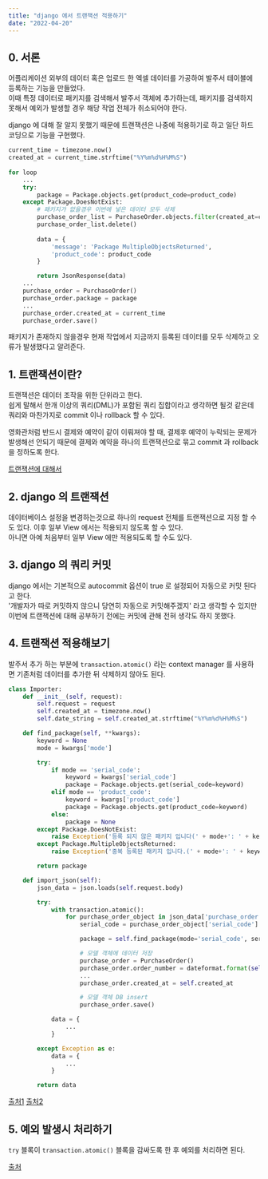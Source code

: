```yaml
---
title: "django 에서 트랜잭션 적용하기"
date: "2022-04-20"
---
```


## 0. 서론 
어플리케이션 외부의 데이터 혹은 업로드 한 엑셀 데이터를 가공하여 발주서 테이블에 등록하는 기능을 만들었다.  
이때 특정 데이터로 패키지를 검색해서 발주서 객체에 추가하는데, 패키지를 검색하지 못해서 예외가 발생할 경우 해당 작업 전체가 취소되어야 한다.

django 에 대해 잘 알지 못했기 때문에 트랜잭션은 나중에 적용하기로 하고 일단 하드코딩으로 기능을 구현했다.
```python
current_time = timezone.now()
created_at = current_time.strftime("%Y%m%d%H%M%S")
        
for loop
    ...
    try:
        package = Package.objects.get(product_code=product_code)
    except Package.DoesNotExist:
        # 패키지가 없을경우 이번에 넣은 데이터 모두 삭제
        purchase_order_list = PurchaseOrder.objects.filter(created_at=current_time, status='pending')
        purchase_order_list.delete()
        
        data = {
            'message': 'Package MultipleObjectsReturned',
            'product_code': product_code
        }

        return JsonResponse(data)
    ...
    purchase_order = PurchaseOrder()
    purchase_order.package = package
    ...
    purchase_order.created_at = current_time
    purchase_order.save()
```
패키지가 존재하지 않을경우 현재 작업에서 지금까지 등록된 데이터를 모두 삭제하고 오류가 발생했다고 알려준다.

## 1. 트랜잭션이란?
트랜잭션은 데이터 조작을 위한 단위라고 한다.  
쉽게 말해서 한개 이상의 쿼리(DML)가 포함된 쿼리 집합이라고 생각하면 될것 같은데 쿼리와 마찬가지로 commit 이나 rollback 할 수 있다.  

영화관처럼 반드시 결제와 예약이 같이 이뤄져야 할 때, 결제후 예약이 누락되는 문제가 발생해선 안되기 때문에
결제와 예약을 하나의 트랜잭션으로 묶고 commit 과 rollback 을 정하도록 한다.

[트랜잭션에 대해서](https://wonit.tistory.com/462)

## 2. django 의 트랜잭션
데이터베이스 설정을 변경하는것으로 하나의 request 전체를 트랜잭션으로 지정 할 수도 있다. 이후 일부 View 에서는 적용되지 않도록 할 수 있다.  
아니면 아예 처음부터 일부 View 에만 적용되도록 할 수도 있다.

## 3. django 의 쿼리 커밋
django 에서는 기본적으로 autocommit 옵션이 true 로 설정되어 자동으로 커밋 된다고 한다.  
'개발자가 따로 커밋하지 않으니 당연히 자동으로 커밋해주겠지' 라고 생각할 수 있지만 이번에 트랜잭션에 대해 공부하기 전에는 커밋에 관해 전혀 생각도 하지 못했다.

## 4. 트랜잭션 적용해보기
발주서 추가 하는 부분에 `transaction.atomic()` 라는 context manager 를 사용하면 기존처럼 데이터를 추가한 뒤 삭제하지 않아도 된다.
```python
class Importer:
	def __init__(self, request):
		self.request = request
		self.created_at = timezone.now()
		self.date_string = self.created_at.strftime("%Y%m%d%H%M%S")

	def find_package(self, **kwargs):
		keyword = None
		mode = kwargs['mode']

		try:
			if mode == 'serial_code':
				keyword = kwargs['serial_code']
				package = Package.objects.get(serial_code=keyword)
			elif mode == 'product_code':
				keyword = kwargs['product_code']
				package = Package.objects.get(product_code=keyword)
			else:
				package = None
		except Package.DoesNotExist:
			raise Exception('등록 되지 않은 패키지 입니다(' + mode+': ' + keyword + ')')
		except Package.MultipleObjectsReturned:
			raise Exception('중복 등록된 패키지 입니다.(' + mode+': ' + keyword + ')')

		return package

	def import_json(self):
		json_data = json.loads(self.request.body)

		try:
			with transaction.atomic():
				for purchase_order_object in json_data['purchase_order']:
					serial_code = purchase_order_object['serial_code']

					package = self.find_package(mode='serial_code', serial_code=serial_code)

					# 모델 객체에 데이터 저장
					purchase_order = PurchaseOrder()
					purchase_order.order_number = dateformat.format(self.created_at, 'Ymd')
					...
					purchase_order.created_at = self.created_at

					# 모델 객체 DB insert
					purchase_order.save()

			data = {
				...
			}

		except Exception as e:
			data = {
				...
			}

		return data
```

[출처1](https://myjorney.tistory.com/142)
[출처2](https://blog.doosikbae.com/146)

## 5. 예외 발생시 처리하기
`try` 블록이 `transaction.atomic()` 블록을 감싸도록 한 후 예외를 처리하면 된다.

[출처](https://lee-seul.github.io/django/2019/02/02/django-transactionmanagementerror.html)